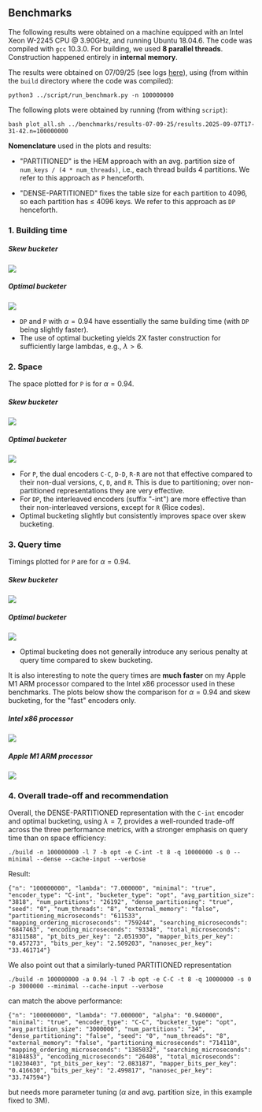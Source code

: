 Benchmarks
----------

The following results were obtained on a machine equipped with an Intel Xeon W-2245 CPU @ 3.90GHz, and running Ubuntu 18.04.6. The code was compiled with `gcc` 10.3.0.
For building, we used **8 parallel threads**. Construction happened entirely in **internal memory**.

The results were obtained on 07/09/25 (see logs [here](results-07-09-25)), using (from within the `build` directory where the code was compiled):

    python3 ../script/run_benchmark.py -n 100000000

The following plots were obtained by running (from withing `script`):

    bash plot_all.sh ../benchmarks/results-07-09-25/results.2025-09-07T17-31-42.n=100000000

**Nomenclature** used in the plots and results:

- "PARTITIONED" is the HEM approach with an avg. partition size of `num_keys / (4 * num_threads)`, i.e., each thread builds 4 partitions. We refer to this approach as `P` henceforth.

- "DENSE-PARTITIONED" fixes the table size for each partition to 4096, so each partition has $\leq$ 4096 keys. We refer to this approach as `DP` henceforth.

### 1. Building time

##### Skew bucketer
![](results-07-09-25/results.2025-09-07T17-31-42.n=100000000.build_time.skew.png)

##### Optimal bucketer
![](results-07-09-25/results.2025-09-07T17-31-42.n=100000000.build_time.opt.png)

- `DP` and `P` with $\alpha=0.94$ have essentially the same building time (with `DP` being slightly faster).
- The use of optimal bucketing yields 2X faster construction for sufficiently large lambdas, e.g., $\lambda > 6$.

### 2. Space

The space plotted for `P` is for $\alpha=0.94$.

##### Skew bucketer
![](results-07-09-25/results.2025-09-07T17-31-42.n=100000000.space.skew.a0.94.png)

##### Optimal bucketer
![](results-07-09-25/results.2025-09-07T17-31-42.n=100000000.space.opt.a0.94.png)

- For `P`, the dual encoders `C-C`, `D-D`, `R-R` are not that effective compared to their non-dual versions, `C`, `D`, and `R`. This is due to partitioning; over non-partitioned representations they are very effective.
- For `DP`, the interleaved encoders (suffix "-int") are more effective than their non-interleaved versions, except for `R` (Rice codes).
- Optimal bucketing slightly but consistently improves space over skew bucketing.

### 3. Query time

Timings plotted for `P` are for $\alpha=0.94$.

##### Skew bucketer
![](results-07-09-25/results.2025-09-07T17-31-42.n=100000000.query_time.skew.a0.94.png)

##### Optimal bucketer
![](results-07-09-25/results.2025-09-07T17-31-42.n=100000000.query_time.opt.a0.94.png)

- Optimal bucketing does not generally introduce any serious penalty at query time compared to skew bucketing.

It is also interesting to note the query times are **much faster** on my Apple M1 ARM processor compared to the Intel x86 processor used in these benchmarks. The plots below show the comparison for $\alpha=0.94$ and skew bucketing, for the "fast" encoders only.

##### Intel x86 processor
![](results-07-09-25/query_time.skew.a0.94.linux.x86.png)

##### Apple M1 ARM processor
![](results-07-09-25/query_time.skew.a0.94.mac.arm.png)

### 4. Overall trade-off and recommendation

Overall, the DENSE-PARTITIONED representation with the `C-int` encoder and optimal bucketing, using $\lambda = 7$, provides a well-rounded trade-off across the three performance metrics, with a stronger emphasis on query time than on space efficiency:

    ./build -n 100000000 -l 7 -b opt -e C-int -t 8 -q 10000000 -s 0 --minimal --dense --cache-input --verbose

Result:

    {"n": "100000000", "lambda": "7.000000", "minimal": "true", "encoder_type": "C-int", "bucketer_type": "opt", "avg_partition_size": "3818", "num_partitions": "26192", "dense_partitioning": "true", "seed": "0", "num_threads": "8", "external_memory": "false", "partitioning_microseconds": "611533", "mapping_ordering_microseconds": "759244", "searching_microseconds": "6847463", "encoding_microseconds": "93348", "total_microseconds": "8311588", "pt_bits_per_key": "2.051930", "mapper_bits_per_key": "0.457273", "bits_per_key": "2.509203", "nanosec_per_key": "33.461714"}

We also point out that a similarly-tuned PARTITIONED representation

    ./build -n 100000000 -a 0.94 -l 7 -b opt -e C-C -t 8 -q 10000000 -s 0 -p 3000000 --minimal --cache-input --verbose

can match the above performance:

    {"n": "100000000", "lambda": "7.000000", "alpha": "0.940000", "minimal": "true", "encoder_type": "C-C", "bucketer_type": "opt", "avg_partition_size": "3000000", "num_partitions": "34", "dense_partitioning": "false", "seed": "0", "num_threads": "8", "external_memory": "false", "partitioning_microseconds": "714110", "mapping_ordering_microseconds": "1385032", "searching_microseconds": "8104853", "encoding_microseconds": "26408", "total_microseconds": "10230403", "pt_bits_per_key": "2.083187", "mapper_bits_per_key": "0.416630", "bits_per_key": "2.499817", "nanosec_per_key": "33.747594"}

but needs more parameter tuning ($\alpha$ and avg. partition size, in this example fixed to 3M).
